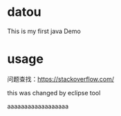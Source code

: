 # datou

This is my first java Demo




# usage
 问题查找：https://stackoverflow.com/
 
 this was changed by eclipse tool
 
 aaaaaaaaaaaaaaaaaa

